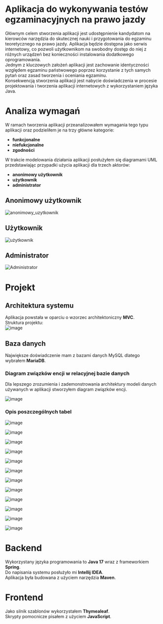 # Aplikacja do wykonywania testów egzaminacyjnych na prawo jazdy

Głównym celem stworzenia aplikacji jest udostępnienie kandydatom na kierowców narzędzia do skutecznej nauki i przygotowania do egzaminu teoretycznego na prawo jazdy.
Aplikacja będzie dostępna jako serwis internetowy, co pozwoli użytkownikom na swobodny dostęp do niej z różnych urządzeń bez konieczności instalowania dodatkowego oprogramowania.<br>
Jednym z kluczowych założeń aplikacji jest zachowanie identyczności względem egzaminu państwowego poprzez korzystanie z tych samych pytań oraz zasad tworzenia i oceniania egzaminu.<br>
Konsekwencją stworzenia aplikacji jest nabycie doświadczenia w procesie projektowania i tworzenia aplikacji internetowych z wykorzystaniem języka Java.

# Analiza wymagań
W ramach tworzenia aplikacji przeanalizowałem wymagania tego typu aplikacji oraz podzieliłem je na trzy główne kategorie:
- **funkcjonalne**
- **niefukcjonalne**
- **zgodności**

W trakcie modelowania działania aplikacji posłużyłem się diagramami UML przedstawiając przypadki użycia aplikacji dla trzech aktorów:
- **anonimowy użytkownik**
- **użytkownik**
- **administrator**

## Anonimowy użytkownik
![anonimowy_uzytkownik](https://github.com/user-attachments/assets/87b7e392-728f-4f94-a311-8493d50563ac)

## Użytkownik
![użytkownik](https://github.com/user-attachments/assets/bef311c8-23c5-4c96-afc2-15b6af07d99a)

## Administrator
![Administrator](https://github.com/user-attachments/assets/6ea694f1-17c6-4dd9-8097-38f0c43ae30e)

# Projekt

## Architektura systemu

Aplikacja powstała w oparciu o wzorzec architektoniczny **MVC**.<br>
Struktura projektu:<br>
![image](https://github.com/user-attachments/assets/ca6acaca-1a44-456c-bb17-7a98ecf820e6)



## Baza danych

Największe doświadczenie mam z bazami danych MySQL dlatego wybrałem **MariaDB**.

### Diagram związków encji w relacyjnej bazie danych

Dla lepszego zrozumienia i zademonstrowania architektury modeli danych używanych w aplikacji stworzyłem diagram związków encji.

![image](https://github.com/user-attachments/assets/a3318296-cbbd-4fab-9ca0-2239bb991f8c)

### Opis poszczególnych tabel

![image](https://github.com/user-attachments/assets/82461480-c6c2-46cb-b960-a867f22082e4)

![image](https://github.com/user-attachments/assets/822ff5fe-4bce-4fa1-852e-a95aa613b845)

![image](https://github.com/user-attachments/assets/c5177438-a957-44bc-91d2-a7279fa90452)

![image](https://github.com/user-attachments/assets/c82b626f-8f01-4785-922c-8e41067550e4)

![image](https://github.com/user-attachments/assets/17eab800-3c14-461e-b26c-2b24a7c7eea4)

![image](https://github.com/user-attachments/assets/b16e2185-d784-44e6-8aff-43e7946dd333)

![image](https://github.com/user-attachments/assets/ebabe6ed-a426-42d3-8446-7468bc89270e)

![image](https://github.com/user-attachments/assets/8300fa37-df3a-45f4-9f3f-c23eb9f5d18c)

![image](https://github.com/user-attachments/assets/37245bb1-4e85-4d4b-8eae-541c7f7dfcac)

![image](https://github.com/user-attachments/assets/abeaecd8-cf20-4c51-9628-db2ecec49dcc)

![image](https://github.com/user-attachments/assets/dc8ae893-05fe-408a-8c22-4047b3662ff2)

![image](https://github.com/user-attachments/assets/c6c6d2b7-b33c-4c39-a338-4decea7fcd15)

# Backend

Wykorzystany języka programowania to **Java 17** wraz z frameworkiem **Spring**.<br>
Do napisania systemu posłużyło mi **Intellij IDEA**.<br>
Aplikacja była budowana z użyciem narzędzia **Maven**.

# Frontend

Jako silnik szablonów wykorzystałem **Thymealeaf**.<br>
Skrypty pomocnicze pisałem z użyciem **JavaScript**.


